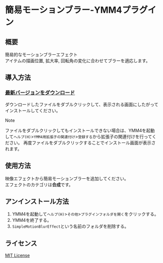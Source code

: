 # 簡易モーションブラー-YMM4プラグイン

## 概要
簡易的なモーションブラーエフェクト  
アイテムの描画位置, 拡大率, 回転角の変化に合わせてブラーを適応します。

## 導入方法
### [最新バージョンをダウンロード](https://github.com/tetra-te/SimpleMotionBlurEffect/releases/latest)
ダウンロードしたファイルをダブルクリックして、表示される画面にしたがってインストールしてください。
> [!NOTE]
> ファイルをダブルクリックしてもインストールできない場合は、YMM4を起動して`ヘルプ(H)`>`YMM4用拡張子の関連付け`>`登録する`から拡張子の関連付けを行ってください。
> 再度ファイルをダブルクリックすることでインストール画面が表示されます。

## 使用方法
映像エフェクトから簡易モーションブラーを追加してください。  
エフェクトのカテゴリは**合成**です。

## アンインストール方法
1. YMM4を起動して`ヘルプ(H)`>`その他`>`プラグインフォルダを開く`をクリックする。
2. YMM4を終了する。
3. `SimpleMotionBlurEffect`という名前のフォルダを削除する。

## ライセンス
[MIT License](/LICENSE)
